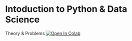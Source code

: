 # Intoduction to Python & Data Science
Theory & Problems [![Open In Colab](https://colab.research.google.com/assets/colab-badge.svg)](https://colab.research.google.com/github/noelmathewisaac/Colab-NoteBooks/blob/master/DSC_Introduction_to_Python.ipynb) 
